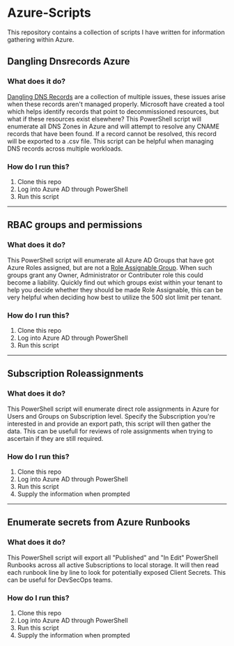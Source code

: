# Azure-Scripts

This repository contains a collection of scripts I have written for information gathering within Azure.

## Dangling Dnsrecords Azure

### What does it do?
[Dangling DNS Records](https://learn.microsoft.com/en-us/azure/security/fundamentals/subdomain-takeover) are a collection of multiple issues, these issues arise when these records aren't managed properly.
Microsoft have created a tool which helps identify records that point to decommissioned resources, but what if these resources exist elsewhere?
This PowerShell script will enumerate all DNS Zones in Azure and will attempt to resolve any CNAME records that have been found.
If a record cannot be resolved, this record will be exported to a .csv file.
This script can be helpful when managing DNS records across multiple workloads.

### How do I run this?
1. Clone this repo
2. Log into Azure AD through PowerShell
3. Run this script

---

## RBAC groups and permissions

### What does it do?
This PowerShell script will enumerate all Azure AD Groups that have got Azure Roles assigned, but are not a [Role Assignable Group](https://learn.microsoft.com/en-us/azure/active-directory/roles/groups-create-eligible?tabs=ms-powershell).
When such groups grant any Owner, Administrator or Contributer role this could become a liability.
Quickly find out which groups exist within your tenant to help you decide whether they should be made Role Assignable, this can be very helpful when deciding how best to utilize the 500 slot limit per tenant.

### How do I run this?
1. Clone this repo
2. Log into Azure AD through PowerShell
3. Run this script

---

## Subscription Roleassignments

### What does it do?
This PowerShell script will enumerate direct role assignments in Azure for Users and Groups on Subscription level.
Specify the Subscription you're interested in and provide an export path, this script will then gather the data.
This can be usefull for reviews of role assignments when trying to ascertain if they are still required.

### How do I run this?
1. Clone this repo
2. Log into Azure AD through PowerShell
3. Run this script
4. Supply the information when prompted

---

## Enumerate secrets from Azure Runbooks

### What does it do?
This PowerShell script will export all "Published" and "In Edit" PowerShell Runbooks across all active Subscriptions to local storage.
It will then read each runbook line by line to look for potentially exposed Client Secrets.
This can be useful for DevSecOps teams.

### How do I run this?
1. Clone this repo
2. Log into Azure AD through PowerShell
3. Run this script
4. Supply the information when prompted
